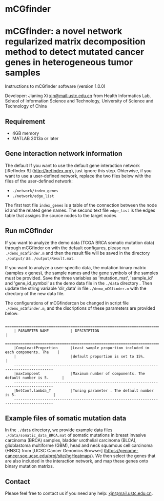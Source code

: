 # mCGfinder
mCGfinder: a novel network regularized matrix decomposition method to detect mutated cancer genes in heterogeneous tumor samples
=======================
Instructions to mCGfinder software (version 1.0.0)

Developer: Jianing Xi <xjn@mail.ustc.edu.cn> from Health Informatics Lab, School of Information Science and Technology, University of Science and Technology of China


Requirement
------------------------
* 4GB memory
* MATLAB 2013a or later

Gene interaction network information
------------------------
The default 
If you want to use the default gene interaction network [iRefIndex 9] (http://irefindex.org), just ignore this step. Ohterwise, if you want to use a user-defined network, replace the two files below with the files of the user-defined network:

* `./network/index_genes`
* `./network/edge_list`

The first text file `index_genes` is a table of the connection between the node id and the related gene names. The second text file `edge_list` is the edges table that assigns the source nodes to the target nodes.


Run mCGfinder
------------------------
If you want to analyze the demo data (TCGA BRCA somatic mutation data) through mCGfinder on with the default configures, please run `./demo_mCGfinder.m` and then the result file will be saved in the directory `./output/` as `./output/Result.mat`.

If you want to analyze a user-specific data, the mutation binary matrix (samples x genes), the sample names and the gene symbols of the samples must be provided. Save the three variables as 'mutation_mat', 'sample_id' and 'gene_id_symbol'  as the demo data file in the `./data` directory . Then update the string variable 'dir_data' in file `./demo_mCGfinder.m` with the directory of the new data file.

The configurations of mCGfindercan be changed in script file `./demo_mCGfinder.m`, and the discriptions of these parameters are provided below:

        ========================================================================================
        | PARAMETER NAME          | DESCRIPTION                                                |
        ========================================================================================
        |CompLeastProportion      |Least sample proportion included in each components. The    |
        |                         |default proportion is set to 15%.                           |
        ----------------------------------------------------------------------------------------
        |maxCompoent              |Maximum number of components. The default number is 5.      |
        ----------------------------------------------------------------------------------------
        |NetConf.lambda_T         |Tuning parameter . The default number is 5.                 |
        ----------------------------------------------------------------------------------------

Example files of somatic mutation data
------------------------
In the `./data` directory, we provide example data files `./data/somatic_data_BRCA.mat` of somatic mutations in breast invasive carcinoma (BRCA) samples, bladder urothelial carcinoma (BLCA), glioblastoma multiforme (GBM), head and neck squamous cell carcinoma (HNSC) from [UCSC Cancer Genomics Browser] (https://genome-cancer.soe.ucsc.edu/proj/site/hgHeatmap/). We then select the genes that are also included in the interaction network, and map these genes onto binary mutation matrixs.


Contact
------------------------
Please feel free to contact us if you need any help: <xjn@mail.ustc.edu.cn>.